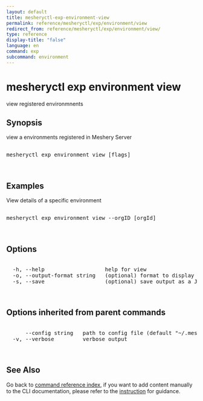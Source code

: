 ```yaml
---
layout: default
title: mesheryctl-exp-environment-view
permalink: reference/mesheryctl/exp/environment/view
redirect_from: reference/mesheryctl/exp/environment/view/
type: reference
display-title: "false"
language: en
command: exp
subcommand: environment
---
```


# mesheryctl exp environment view

view registered environmnents

## Synopsis

view a environments registered in Meshery Server
<pre class='codeblock-pre'>
<div class='codeblock'>
mesheryctl exp environment view [flags]

</div>
</pre> 

## Examples

View details of a specific environment
<pre class='codeblock-pre'>
<div class='codeblock'>
mesheryctl exp environment view --orgID [orgId]

</div>
</pre> 

## Options

<pre class='codeblock-pre'>
<div class='codeblock'>
  -h, --help                   help for view
  -o, --output-format string   (optional) format to display in [json|yaml] (default "yaml")
  -s, --save                   (optional) save output as a JSON/YAML file

</div>
</pre>

## Options inherited from parent commands

<pre class='codeblock-pre'>
<div class='codeblock'>
      --config string   path to config file (default "~/.meshery/config.yaml")
  -v, --verbose         verbose output

</div>
</pre>

## See Also

Go back to [command reference index](/reference/mesheryctl/), if you want to add content manually to the CLI documentation, please refer to the [instruction](/project/contributing/contributing-cli#preserving-manually-added-documentation) for guidance.

